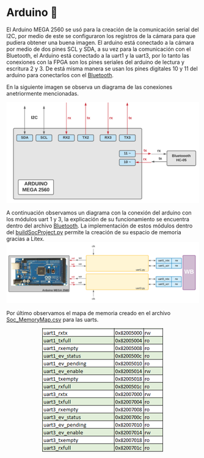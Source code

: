 # Arduino  :arrows_counterclockwise:
El Arduino MEGA 2560 se usó para la creación de la comunicación serial del I2C, por medio de este se configuraron los registros de la cámara para que pudiera obtener una buena imagen. El arduino está conectado a la cámara por medio de dos pines SCL y SDA, a su vez para la comunicación con el Bluetooth, el Arduino está conectado a la uart1 y la uart3, por lo tanto las conexiones con la FPGA son los pines seriales del arduino de lectura y escritura 2 y 3. De está misma manera se usan los pines digitales 10 y 11 del arduino para conectarlos con el [Bluetooth](/Soc_project/Bluetooth/). 

En la siguiente imagen se observa un diagrama de las conexiones anetriormente mencionadas.

![Screenshot](/Imagenes/Arduino.png)

A continuación observamos un diagrama con la conexión del arduino con los módulos uart 1 y 3, la explicación de su funcionamiento se encuentra dentro del archivo [Bluetooth](/Soc_project/Bluetooth/). La implementación de estos módulos dentro del [buildSocProject.py](/Soc_project/buildSoCproject.py) permite la creación de su espacio de memoria gracias a Litex. 
![Screenshot](/Imagenes/Bluetooth.png)

Por último observamos el mapa de memoria creado en el archivo [Soc_MemoryMap.csv](/Soc_project/Soc_MemoryMap.csv) para las uarts.
<p align="center">
  <img src="/Imagenes/mem_uart13.PNG" align="center">
</p>

